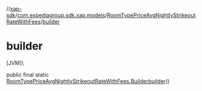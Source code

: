 //[xap-sdk](../../../index.md)/[com.expediagroup.sdk.xap.models](../index.md)/[RoomTypePriceAvgNightlyStrikeoutRateWithFees](index.md)/[builder](builder.md)

# builder

[JVM]\

public final static [RoomTypePriceAvgNightlyStrikeoutRateWithFees.Builder](-builder/index.md)[builder](builder.md)()
